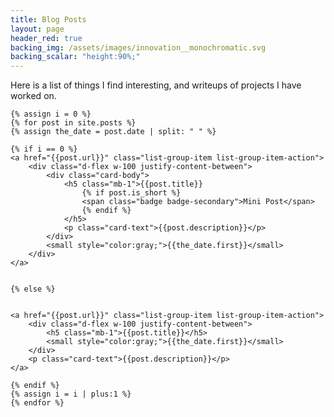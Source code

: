 ```yaml
---
title: Blog Posts
layout: page
header_red: true
backing_img: /assets/images/innovation__monochromatic.svg
backing_scalar: "height:90%;"
---
```


Here is a list of things I find interesting, and writeups of projects I have worked on.

<div class="list-group" id="posts">
    <!-- <a href="#posts"
        class="feature list-group-item list-group-item-action list-group-item-dark ">Featured
        Post</a> -->

    {% assign i = 0 %}
    {% for post in site.posts %}
    {% assign the_date = post.date | split: " " %}

    {% if i == 0 %}
    <a href="{{post.url}}" class="list-group-item list-group-item-action">
        <div class="d-flex w-100 justify-content-between">
            <div class="card-body">
                <h5 class="mb-1">{{post.title}}
                    {% if post.is_short %}
                    <span class="badge badge-secondary">Mini Post</span>
                    {% endif %}
                </h5>
                <p class="card-text">{{post.description}}</p>
            </div>
            <small style="color:gray;">{{the_date.first}}</small>
        </div>
    </a>


    {% else %}


    <a href="{{post.url}}" class="list-group-item list-group-item-action">
        <div class="d-flex w-100 justify-content-between">
            <h5 class="mb-1">{{post.title}}</h5>
            <small style="color:gray;">{{the_date.first}}</small>
        </div>
        <p class="card-text">{{post.description}}</p>
    </a>

    {% endif %}
    {% assign i = i | plus:1 %}
    {% endfor %}
</div>